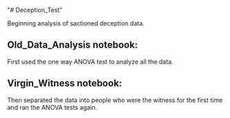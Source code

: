 "# Deception_Test" 

Beginning analysis of sactioned deception data.

## Old_Data_Analysis notebook:

First used the one way ANOVA test to analyze all the data. 

## Virgin_Witness notebook:

Then separated the data into people who were the witness for the first time and ran the ANOVA tests again. 
